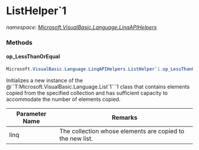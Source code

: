 ﻿# ListHelper`1
_namespace: [Microsoft.VisualBasic.Language.LinqAPIHelpers](./index.md)_





### Methods

#### op_LessThanOrEqual
```csharp
Microsoft.VisualBasic.Language.LinqAPIHelpers.ListHelper`1.op_LessThanOrEqual(Microsoft.VisualBasic.Language.LinqAPIHelpers.ListHelper{`0},System.Collections.Generic.IEnumerable{System.Collections.Generic.IEnumerable{System.Collections.Generic.IEnumerable{`0}}})
```
Initializes a new instance of the @``T:Microsoft.VisualBasic.Language.List`1```1 class that
 contains elements copied from the specified collection and has sufficient capacity
 to accommodate the number of elements copied.

|Parameter Name|Remarks|
|--------------|-------|
|linq|The collection whose elements are copied to the new list.|



